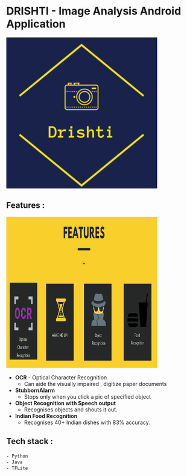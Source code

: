 # DRISHTI - Image Analysis Android Application

<img alt="Drishti icon" src="images/drishti_icon.png" style="width:400px;height:400px" />

## Features : 
<img alt="Drishti features" src="images/drishti_features.png" style="width:400px;height:400px" />

- **OCR** - Optical Character Recognition
	- Can aide the visually impaired , digitize paper documents
- **StubbornAlarm**
	- Stops only when you click a pic of specified object
- **Object Recognition with Speech output**
	- Recognises objects and shouts it out.
- **Indian Food Recognition**
	- Recognises 40+ Indian dishes with 83% accuracy.

## Tech stack : 
	- Python 
	- Java
	- TFLite


